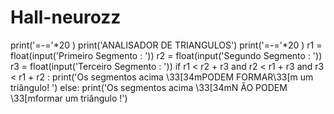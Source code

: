 # Hall-neurozz
  print('=-='*20 )
print('ANALISADOR DE TRIANGULOS')
print('=-='*20 )
r1 = float(input('Primeiro Segmento : '))
r2 = float(input('Segundo Segmento : '))
r3 = float(input('Terceiro Segmento : '))
if r1 < r2 + r3 and r2 < r1 + r3 and r3 < r1 + r2 :
    print('Os segmentos acima \33[34mPODEM FORMAR\33[m um triângulo! ')
else:
    print('Os segmentos acima \33[34mN ÃO PODEM \33[mformar um triângulo !')


